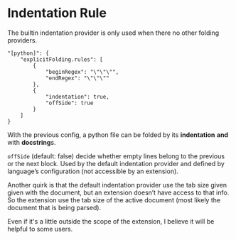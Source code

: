 # Indentation Rule

The builtin indentation provider is only used when there no other folding providers.

```
"[python]": {
	"explicitFolding.rules": [
		{
			"beginRegex": "\"\"\"",
			"endRegex": "\"\"\""
		},
		{
			"indentation": true,
			"offSide": true
		}
	]
}
```

With the previous config, a python file can be folded by its **indentation** **and** with **docstring**s.

`offSide` (default: false) decide whether empty lines belong to the previous or the next block.
Used by the default indentation provider and defined by language’s configuration (not accessible by an extension).

Another quirk is that the default indentation provider use the tab size given given with the document, but an extension doesn’t have access to that info.
So the extension use the tab size of the active document (most likely the document that is being parsed).

Even if it's a little outside the scope of the extension, I believe it will be helpful to some users.
